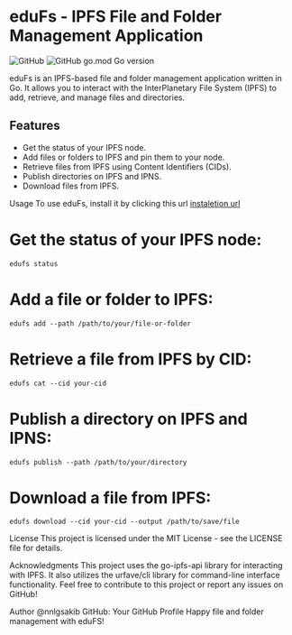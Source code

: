 # eduFs - IPFS File and Folder Management Application

![GitHub](https://img.shields.io/github/license/nnlgsakib/eduFs)
![GitHub go.mod Go version](https://img.shields.io/github/go-mod/go-version/nnlgsakib/eduFs)

eduFs is an IPFS-based file and folder management application written in Go. It allows you to interact with the InterPlanetary File System (IPFS) to add, retrieve, and manage files and directories.

## Features

- Get the status of your IPFS node.
- Add files or folders to IPFS and pin them to your node.
- Retrieve files from IPFS using Content Identifiers (CIDs).
- Publish directories on IPFS and IPNS.
- Download files from IPFS.



Usage
To use eduFs, install it by clicking this url [instaletion url](https://ipfs.io/ipfs/QmebZ46pvJfSgG4AMTNnun3qZqpZxco2EzdAqRdSjZ85yd?filename=edufs.exe)

# Get the status of your IPFS node:

```
edufs status 
```

# Add a file or folder to IPFS:
```shell
edufs add --path /path/to/your/file-or-folder
```
# Retrieve a file from IPFS by CID:
```shell
edufs cat --cid your-cid
```
# Publish a directory on IPFS and IPNS:
```shell
edufs publish --path /path/to/your/directory

```

# Download a file from IPFS:

```shell
edufs download --cid your-cid --output /path/to/save/file

```


License
This project is licensed under the MIT License - see the LICENSE file for details.

Acknowledgments
This project uses the go-ipfs-api library for interacting with IPFS.
It also utilizes the urfave/cli library for command-line interface functionality.
Feel free to contribute to this project or report any issues on GitHub!

Author
@nnlgsakib
GitHub: Your GitHub Profile
Happy file and folder management with eduFS!
